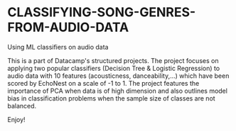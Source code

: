 # CLASSIFYING-SONG-GENRES-FROM-AUDIO-DATA
Using ML classifiers on audio data

This is a part of Datacamp's structured projects. 
The project focuses on applying two popular classifiers (Decision Tree & Logistic Regression) to audio data with 10 features (acousticness, danceability,...) which have been scored by EchoNest on a scale of -1 to 1. The project features the importance of PCA when data is of high dimension and also outlines model bias in classification problems when the sample size of classes are not balanced.

Enjoy!
